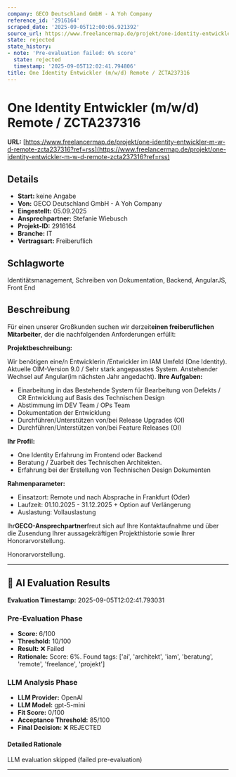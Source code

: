 ```yaml
---
company: GECO Deutschland GmbH - A Yoh Company
reference_id: '2916164'
scraped_date: '2025-09-05T12:00:06.921392'
source_url: https://www.freelancermap.de/projekt/one-identity-entwickler-m-w-d-remote-zcta237316?ref=rss
state: rejected
state_history:
- note: 'Pre-evaluation failed: 6% score'
  state: rejected
  timestamp: '2025-09-05T12:02:41.794806'
title: One Identity Entwickler (m/w/d) Remote / ZCTA237316
---
```



# One Identity Entwickler (m/w/d) Remote / ZCTA237316
**URL:** [https://www.freelancermap.de/projekt/one-identity-entwickler-m-w-d-remote-zcta237316?ref=rss](https://www.freelancermap.de/projekt/one-identity-entwickler-m-w-d-remote-zcta237316?ref=rss)
## Details
- **Start:** keine Angabe
- **Von:** GECO Deutschland GmbH - A Yoh Company
- **Eingestellt:** 05.09.2025
- **Ansprechpartner:** Stefanie Wiebusch
- **Projekt-ID:** 2916164
- **Branche:** IT
- **Vertragsart:** Freiberuflich

## Schlagworte
Identitätsmanagement, Schreiben von Dokumentation, Backend, AngularJS, Front End

## Beschreibung
Für einen unserer Großkunden suchen wir derzeit**einen freiberuflichen Mitarbeiter**, der die nachfolgenden Anforderungen erfüllt:

**Projektbeschreibung:**

Wir benötigen eine/n Entwicklerin /Entwickler im IAM Umfeld (One Identity).
Aktuelle OIM-Version 9.0 / Sehr stark angepasstes System.
Anstehender Wechsel auf Angular(im nächsten Jahr angedacht).
**Ihre Aufgaben:**

- Einarbeitung in das Bestehende System für Bearbeitung von Defekts / CR Entwicklung auf Basis des Technischen Design
- Abstimmung im DEV Team / OPs Team
- Dokumentation der Entwicklung
- Durchführen/Unterstützen von/bei Release Upgrades (OI)
- Durchführen/Unterstützen von/bei Feature Releases (OI)

**Ihr Profil:**

- One Identity Erfahrung im Frontend oder Backend
- Beratung / Zuarbeit des Technischen Architekten.
- Erfahrung bei der Erstellung von Technischen Design Dokumenten

**Rahmenparameter:**

- Einsatzort: Remote und nach Absprache in Frankfurt (Oder)
- Laufzeit: 01.10.2025 - 31.12.2025 + Option auf Verlängerung
- Auslastung: Vollauslastung

Ihr**GECO-Ansprechpartner**freut sich auf Ihre Kontaktaufnahme und über die Zusendung Ihrer aussagekräftigen Projekthistorie sowie Ihrer Honorarvorstellung.

Honorarvorstellung.

---

## 🤖 AI Evaluation Results

**Evaluation Timestamp:** 2025-09-05T12:02:41.793031

### Pre-Evaluation Phase
- **Score:** 6/100
- **Threshold:** 10/100
- **Result:** ❌ Failed
- **Rationale:** Score: 6%. Found tags: ['ai', 'architekt', 'iam', 'beratung', 'remote', 'freelance', 'projekt']

### LLM Analysis Phase
- **LLM Provider:** OpenAI
- **LLM Model:** gpt-5-mini
- **Fit Score:** 0/100
- **Acceptance Threshold:** 85/100
- **Final Decision:** ❌ REJECTED

#### Detailed Rationale
LLM evaluation skipped (failed pre-evaluation)

---
